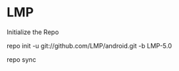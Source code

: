 LMP
=======

Initialize the Repo

repo init -u git://github.com/LMP/android.git -b LMP-5.0

repo sync
